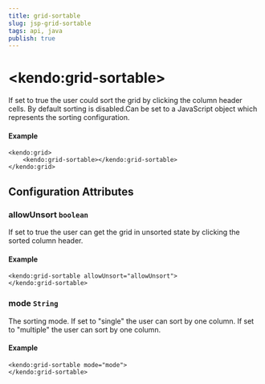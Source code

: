 ```yaml
---
title: grid-sortable
slug: jsp-grid-sortable
tags: api, java
publish: true
---
```


# \<kendo:grid-sortable\>

If set to true the user could sort the grid by clicking the column header cells. By default sorting is disabled.Can be set to a JavaScript object which represents the sorting configuration.

#### Example
    <kendo:grid>
        <kendo:grid-sortable></kendo:grid-sortable>
    </kendo:grid>

## Configuration Attributes

### allowUnsort `boolean`

If set to true the user can get the grid in unsorted state by clicking the sorted column header.

#### Example
    <kendo:grid-sortable allowUnsort="allowUnsort">
    </kendo:grid-sortable>

### mode `String`

The sorting mode. If set to "single" the user can sort by one column. If set to "multiple" the user can sort by one column.

#### Example
    <kendo:grid-sortable mode="mode">
    </kendo:grid-sortable>

